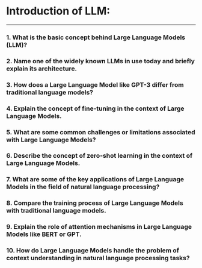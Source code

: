 # Introduction of LLM:
------------------------------------------------------------
### 1. What is the basic concept behind Large Language Models (LLM)?


### 2. Name one of the widely known LLMs in use today and briefly explain its architecture.


### 3. How does a Large Language Model like GPT-3 differ from traditional language models?


### 4. Explain the concept of fine-tuning in the context of Large Language Models.


### 5. What are some common challenges or limitations associated with Large Language Models?


### 6. Describe the concept of zero-shot learning in the context of Large Language Models.


### 7. What are some of the key applications of Large Language Models in the field of natural language processing?


### 8. Compare the training process of Large Language Models with traditional language models.


### 9. Explain the role of attention mechanisms in Large Language Models like BERT or GPT.


### 10. How do Large Language Models handle the problem of context understanding in natural language processing tasks?
